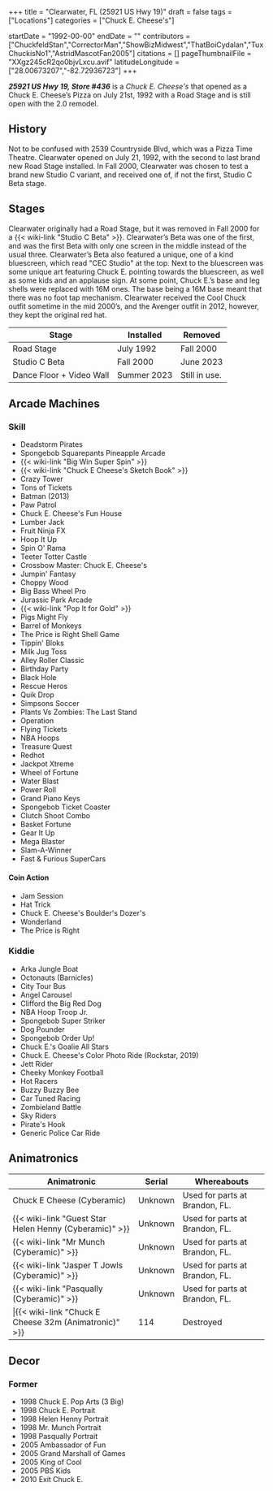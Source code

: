+++
title = "Clearwater, FL (25921 US Hwy 19)"
draft = false
tags = ["Locations"]
categories = ["Chuck E. Cheese's"]


startDate = "1992-00-00"
endDate = ""
contributors = ["ChuckfeldStan","CorrectorMan","ShowBizMidwest","ThatBoiCydalan","TuxChuckisNo1","AstridMascotFan2005"]
citations = []
pageThumbnailFile = "XXgz245cR2qo0bjvLxcu.avif"
latitudeLongitude = ["28.00673207","-82.72936723"]
+++

***25921 US Hwy 19, Store #436*** is a *Chuck E. Cheese's* that opened as a Chuck E. Cheese’s Pizza on July 21st, 1992 with a Road Stage and is still open with the 2.0 remodel.

## History

Not to be confused with 2539 Countryside Blvd, which was a Pizza Time Theatre. Clearwater opened on July 21, 1992, with the second to last brand new Road Stage installed. In Fall 2000, Clearwater was chosen to test a brand new Studio C variant, and received one of, if not the first, Studio C Beta stage.

## Stages

Clearwater originally had a Road Stage, but it was removed in Fall 2000 for a {{< wiki-link "Studio C Beta" >}}. Clearwater’s Beta was one of the first, and was the first Beta with only one screen in the middle instead of the usual three. Clearwater’s Beta also featured a unique, one of a kind bluescreen, which read "CEC Studio" at the top. Next to the bluescreen was some unique art featuring Chuck E. pointing towards the bluescreen, as well as some kids and an applause sign. At some point, Chuck E.’s base and leg shells were replaced with 16M ones. The base being a 16M base meant that there was no foot tap mechanism. Clearwater received the Cool Chuck outfit sometime in the mid 2000’s, and the Avenger outfit in 2012, however, they kept the original red hat.

| Stage                    | Installed   | Removed       |
|--------------------------|-------------|---------------|
| Road Stage               | July 1992   | Fall 2000     |
| Studio C Beta            | Fall 2000   | June 2023     |
| Dance Floor + Video Wall | Summer 2023 | Still in use. |

## Arcade Machines

### Skill

- Deadstorm Pirates
- Spongebob Squarepants Pineapple Arcade
- {{< wiki-link "Big Win Super Spin" >}}
- {{< wiki-link "Chuck E Cheese's Sketch Book" >}}
- Crazy Tower
- Tons of Tickets
- Batman (2013)
- Paw Patrol
- Chuck E. Cheese's Fun House
- Lumber Jack
- Fruit Ninja FX
- Hoop It Up
- Spin O' Rama
- Teeter Totter Castle
- Crossbow Master: Chuck E. Cheese's
- Jumpin' Fantasy
- Choppy Wood
- Big Bass Wheel Pro
- Jurassic Park Arcade
- {{< wiki-link "Pop It for Gold" >}}
- Pigs Might Fly
- Barrel of Monkeys
- The Price is Right Shell Game
- Tippin' Bloks
- Milk Jug Toss
- Alley Roller Classic
- Birthday Party
- Black Hole
- Rescue Heros
- Quik Drop
- Simpsons Soccer
- Plants Vs Zombies: The Last Stand
- Operation
- Flying Tickets
- NBA Hoops
- Treasure Quest
- Redhot
- Jackpot Xtreme
- Wheel of Fortune
- Water Blast
- Power Roll
- Grand Piano Keys
- Spongebob Ticket Coaster
- Clutch Shoot Combo
- Basket Fortune
- Gear It Up
- Mega Blaster
- Slam-A-Winner
- Fast &amp; Furious SuperCars

#### Coin Action

- Jam Session
- Hat Trick
- Chuck E. Cheese's Boulder's Dozer's
- Wonderland
- The Price is Right

### Kiddie

- Arka Jungle Boat
- Octonauts (Barnicles)
- City Tour Bus
- Angel Carousel
- Clifford the Big Red Dog
- NBA Hoop Troop Jr.
- Spongebob Super Striker
- Dog Pounder
- Spongebob Order Up!
- Chuck E.'s Goalie All Stars
- Chuck E. Cheese's Color Photo Ride (Rockstar, 2019)
- Jett Rider
- Cheeky Monkey Football
- Hot Racers
- Buzzy Buzzy Bee
- Car Tuned Racing
- Zombieland Battle
- Sky Riders
- Pirate's Hook
- Generic Police Car Ride

## Animatronics

| Animatronic                                                  | Serial  | Whereabouts                    |
|--------------------------------------------------------------|---------|--------------------------------|
| Chuck E Cheese (Cyberamic)                                   | Unknown | Used for parts at Brandon, FL. |
| {{< wiki-link "Guest Star Helen Henny (Cyberamic)" >}} | Unknown | Used for parts at Brandon, FL. |
| {{< wiki-link "Mr Munch (Cyberamic)" >}}               | Unknown | Used for parts at Brandon, FL. |
| {{< wiki-link "Jasper T Jowls (Cyberamic)" >}}         | Unknown | Used for parts at Brandon, FL. |
| {{< wiki-link "Pasqually (Cyberamic)" >}}              | Unknown | Used for parts at Brandon, FL. |
| \|{{< wiki-link "Chuck E Cheese 32m (Animatronic)" >}} | 114     | Destroyed                      |

## Decor

### Former

- 1998 Chuck E. Pop Arts (3 Big)
- 1998 Chuck E. Portrait
- 1998 Helen Henny Portrait
- 1998 Mr. Munch Portrait
- 1998 Pasqually Portrait
- 2005 Ambassador of Fun
- 2005 Grand Marshall of Games
- 2005 King of Cool
- 2005 PBS Kids
- 2010 Exit Chuck E.